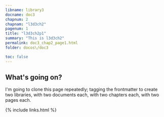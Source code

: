 ```yaml
---
libname: library3
docname: doc3
chapnum: 2
chapnam: "l3d3ch2"
pagenum: 1
title: "l3d3ch2p1"
summary: "This is l3d3ch2"
permalink: doc3_chap2_page1.html
folder: docos\/doc3

toc: false
---
```


## What's going on?

I'm going to clone this page repeatedly; tagging the frontmatter to create two libraries, with two documents each, with two chapters each, with two pages each.

{% include links.html %}